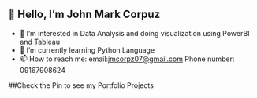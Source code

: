 ## 👋 Hello, I’m John Mark Corpuz
- 👀 I’m interested in Data Analysis and doing visualization using PowerBI and Tableau
- 🌱 I’m currently learning Python Language
- 📫 How to reach me: email:jmcorpz07@gmail.com Phone number: 09167908624


##Check the Pin to see my Portfolio Projects
  
<!---
JCORP0074/JCORP0074 is a ✨ special ✨ repository because its `README.md` (this file) appears on your GitHub profile.
You can click the Preview link to take a look at your changes.
--->
